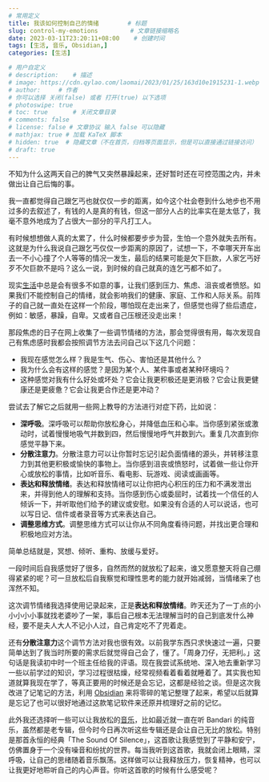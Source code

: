 ```yaml
---
# 常用定义
title: 我该如何控制自己的情绪        # 标题
slug: control-my-emotions         # 文章链接缩略名
date: 2023-03-11T23:20:11+08:00    # 创建时间
tags: [生活, 音乐, Obsidian,]
categories: [生活]

# 用户自定义
# description:    # 描述
# image: https://cdn.qylao.com/laomai/2023/01/25/163d10e1915231-1.webp
# author:     # 作者
# 你可以选择 关闭(false) 或者 打开(true) 以下选项
# photoswipe: true
# toc: true       # 关闭文章目录
# comments: false
# license: false # 文章协议 输入 false 可以隐藏
# mathjax: true # 加载 KaTeX 脚本
# hidden: true  # 隐藏文章（不在首页，归档等页面显示，但是可以直接通过链接访问）
# draft: true
---
```


不知为什么这两天自己的脾气又突然暴躁起来，还好暂时还在可控范围之内，并未做出让自己后悔的事。

我一直都觉得自己跟乞丐也就仅仅一步的距离，如今这个社会卷到什么地步也不用过多的去叙述了，有钱的人是真的有钱，但这一部分人占的比率实在是太低了，我毫不意外地成为了占很大一部分的平凡打工人。

有时候想想做人真的太累了，什么时候都要步步为营，生怕一个意外就失去所有。这就是为什么我说自己跟乞丐仅仅一步距离的原因了，试想一下，不幸哪天开车出去一不小心撞了个人等等的情况一发生，最后的结果可能是欠下巨款，人家乞丐好歹不欠巨款不是吗？这么一说，到时候的自己就真的连乞丐都不如了。

现实[生活](生活.md)中总是会有很多不如意的事，让我们感到压力、焦虑、沮丧或者愤怒。如果我们不能控制自己的情绪，就会影响我们的健康、家庭、工作和人际关系。前阵子的自己就一直处在这样一个阶段，哪怕现在走出来了，但感觉也得了些后遗症，例如：敏感，暴躁，自卑。又或者自己压根还没走出来！

那段焦虑的日子在网上收集了一些调节情绪的方法，那会觉得很有用，每次发现自己有焦虑感时我都会按照调节方法去问自己以下这几个问题：

- 我现在感觉怎么样？我是生气、伤心、害怕还是其他什么？
- 我为什么会有这样的感觉？是因为某个人、某件事或者某种环境吗？
- 这种感觉对我有什么好处或坏处？它会让我更积极还是更消极？它会让我更健康还是更疲惫？它会让我更合作还是更冲动？

尝试去了解它之后就用一些网上教导的方法进行对症下药，比如说：

-   **深呼吸**。深呼吸可以帮助你放松身心，并降低血压和心率。当你感到紧张或激动时，试着慢慢地吸气并数到四，然后慢慢地呼气并数到六。重复几次直到你感觉平静下来。
-   **分散注意力**。分散注意力可以让你暂时忘记引起负面情绪的源头，并转移注意力到其他更积极或愉快的事物上。当你感到沮丧或愤怒时，试着做一些让你开心或放松的事情，比如听音乐、看电影、玩游戏、阅读或画画等。
-   **表达和释放情绪**。表达和释放情绪可以让你把内心积压的压力和不满发泄出来，并得到他人的理解和支持。当你感到伤心或委屈时，试着找一个信任的人倾诉一下，并听取他们给予的建议或安慰。如果没有合适的人可以说话，也可以写日记、信件或者录音等方式来表达自己。
- **调整思维方式**。调整思维方式可以让你从不同角度看待问题，并找出更合理和积极地应对方法。

简单总结就是，冥想、倾听、重构、放缓与爱好。

一段时间后自我感觉好了很多，自然而然的就放松了起来，谁又愿意整天将自己绷得紧紧的呢？可一旦放松后自我察觉和理性思考的能力就开始减弱，当情绪来了也浑然不知。

这次调节情绪我选择使用记录起来，正是**表达和释放情绪**。昨天还为了一丁点的小小小小小事就找老婆吵了一架，事后自己根本无法理解当时的自己到底发什么神经，要不是夫人大人不记小人过，自己肯定吃不了兜着走。

还有**分散注意力**这个调节方法对我也很有效。以前我学东西只求快速过一遍，只要简单达到了我当时所要的需求后就觉得自己会了，懂了。「周身刀仔，无把利。」这句话是我读初中时一个班主任给我的评语。现在我尝试系统地、深入地去重新学习一些以前学过的知识，学习过程很枯燥，经常视频看着看着就睡着了。其实我也知道就算我现在学了，等真正要用的时候还是会忘记，这都是经验之谈。但是这次我改进了记笔记的方法，利用 [Obsidian](Obsidian.md) 来将零碎的笔记整理了起来，希望以后就算是忘记了也可以很好地通过这款笔记软件来还原并梳理好之前的记忆。

此外我还选择听一些可以让我放松的[音乐](音乐.md)，比如最近就一直在听 Bandari 的纯音乐，虽然都是老专辑，但今时今日再次听这些专辑还是会让自己无比的放松。特别是那首永恒的经典「The Sound Of Silence」，这首歌让我感觉到了平静和安宁，仿佛置身于一个没有噪音和纷扰的世界。每当我听到这首歌，我就会闭上眼睛，深呼吸，让自己的思绪随着音乐飘荡。这样做可以让我释放压力，恢复精神，也可以让我更好地聆听自己的内心声音。你听这首歌的时候有什么感受呢？